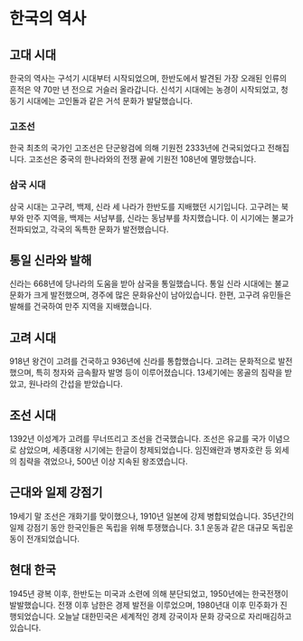# 한국의 역사

## 고대 시대

한국의 역사는 구석기 시대부터 시작되었으며, 한반도에서 발견된 가장 오래된 인류의 흔적은 약 70만 년 전으로 거슬러 올라갑니다. 신석기 시대에는 농경이 시작되었고, 청동기 시대에는 고인돌과 같은 거석 문화가 발달했습니다.

### 고조선

한국 최초의 국가인 고조선은 단군왕검에 의해 기원전 2333년에 건국되었다고 전해집니다. 고조선은 중국의 한나라와의 전쟁 끝에 기원전 108년에 멸망했습니다.

### 삼국 시대

삼국 시대는 고구려, 백제, 신라 세 나라가 한반도를 지배했던 시기입니다. 고구려는 북부와 만주 지역을, 백제는 서남부를, 신라는 동남부를 차지했습니다. 이 시기에는 불교가 전파되었고, 각국의 독특한 문화가 발전했습니다.

## 통일 신라와 발해

신라는 668년에 당나라의 도움을 받아 삼국을 통일했습니다. 통일 신라 시대에는 불교 문화가 크게 발전했으며, 경주에 많은 문화유산이 남아있습니다. 한편, 고구려 유민들은 발해를 건국하여 만주 지역을 지배했습니다.

## 고려 시대

918년 왕건이 고려를 건국하고 936년에 신라를 통합했습니다. 고려는 문화적으로 발전했으며, 특히 청자와 금속활자 발명 등이 이루어졌습니다. 13세기에는 몽골의 침략을 받았고, 원나라의 간섭을 받았습니다.

## 조선 시대

1392년 이성계가 고려를 무너뜨리고 조선을 건국했습니다. 조선은 유교를 국가 이념으로 삼았으며, 세종대왕 시기에는 한글이 창제되었습니다. 임진왜란과 병자호란 등 외세의 침략을 겪었으나, 500년 이상 지속된 왕조였습니다.

## 근대와 일제 강점기

19세기 말 조선은 개화기를 맞이했으나, 1910년 일본에 강제 병합되었습니다. 35년간의 일제 강점기 동안 한국인들은 독립을 위해 투쟁했습니다. 3.1 운동과 같은 대규모 독립운동이 전개되었습니다.

## 현대 한국

1945년 광복 이후, 한반도는 미국과 소련에 의해 분단되었고, 1950년에는 한국전쟁이 발발했습니다. 전쟁 이후 남한은 경제 발전을 이루었으며, 1980년대 이후 민주화가 진행되었습니다. 오늘날 대한민국은 세계적인 경제 강국이자 문화 강국으로 자리매김하고 있습니다.
